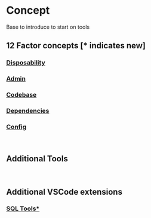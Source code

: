 # Concept
Base to introduce to start on tools

## 12 Factor concepts [* indicates new]

### [Disposability](https://12factor.net/disposablility)
### [Admin](https://12factor.net/admin)
### [Codebase](https://12factor.net/codebase)
### [Dependencies](https://12factor.net/dependencies)
### [Config](https://12factor.net/config)
<br/>

## Additional Tools

<br/>

## Additional VSCode extensions
### [SQL Tools*](https://marketplace.visualstudio.com/items?itemName=mtxr.sqltools)
<br/>

